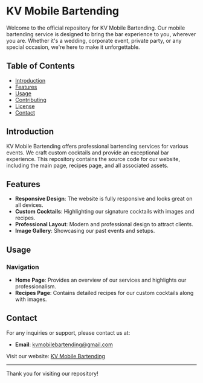 # KV Mobile Bartending

Welcome to the official repository for KV Mobile Bartending. Our mobile bartending service is designed to bring the bar experience to you, wherever you are. Whether it's a wedding, corporate event, private party, or any special occasion, we're here to make it unforgettable.

## Table of Contents

- [Introduction](#introduction)
- [Features](#features)
- [Usage](#usage)
- [Contributing](#contributing)
- [License](#license)
- [Contact](#contact)

## Introduction

KV Mobile Bartending offers professional bartending services for various events. We craft custom cocktails and provide an exceptional bar experience. This repository contains the source code for our website, including the main page, recipes page, and all associated assets.

## Features

- **Responsive Design**: The website is fully responsive and looks great on all devices.
- **Custom Cocktails**: Highlighting our signature cocktails with images and recipes.
- **Professional Layout**: Modern and professional design to attract clients.
- **Image Gallery**: Showcasing our past events and setups.

## Usage

### Navigation

- **Home Page**: Provides an overview of our services and highlights our professionalism.
- **Recipes Page**: Contains detailed recipes for our custom cocktails along with images.

## Contact

For any inquiries or support, please contact us at:

- **Email**: [kvmobilebartending@gmail.com](mailto:kvmobilebartending@gmail.com)

Visit our website: [KV Mobile Bartending](https://kvbartending.com)

---

Thank you for visiting our repository!
